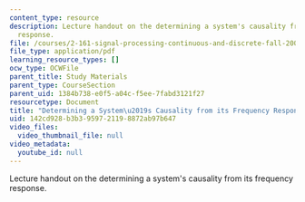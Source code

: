 ```yaml
---
content_type: resource
description: Lecture handout on the determining a system's causality from its frequency
  response.
file: /courses/2-161-signal-processing-continuous-and-discrete-fall-2008/142cd928b3b3959721198872ab97b647_causality.pdf
file_type: application/pdf
learning_resource_types: []
ocw_type: OCWFile
parent_title: Study Materials
parent_type: CourseSection
parent_uid: 1384b738-e0f5-a04c-f5ee-7fabd3121f27
resourcetype: Document
title: "Determining a System\u2019s Causality from its Frequency Response"
uid: 142cd928-b3b3-9597-2119-8872ab97b647
video_files:
  video_thumbnail_file: null
video_metadata:
  youtube_id: null
---
```

Lecture handout on the determining a system's causality from its frequency response.

